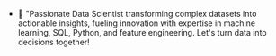 - 👋 "Passionate Data Scientist transforming complex datasets into actionable insights, fueling innovation with expertise in machine learning, SQL, Python, and feature engineering. Let's turn data into decisions together!

<!---
Indhu75/Indhu75 is a ✨ special ✨ repository because its `README.md` (this file) appears on your GitHub profile.
You can click the Preview link to take a look at your changes.
--->
